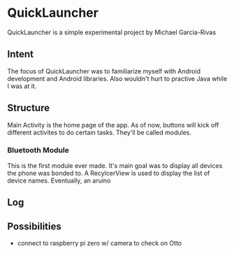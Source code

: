 # QuickLauncher
QuickLauncher is a simple experimental project by Michael Garcia-Rivas

## Intent
The focus of QuickLauncher was to familiarize myself with Android development and Android libraries.
Also wouldn't hurt to practive Java while I was at it.

## Structure
Main Activity is the home page of the app. As of now, buttons will kick off different activites to do certain tasks. They'll be called modules.

### Bluetooth Module
This is the first module ever made. It's main goal was to display all devices the phone was bonded to. A RecylcerView is used to display the list of device names.
Eventually, an aruino

## Log

## Possibilities
- connect to raspberry pi zero w/ camera to check on Otto
